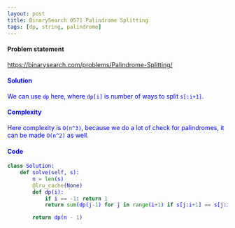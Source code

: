 ```yaml
---
layout: post
title: BinarySearch 0571 Palindrome Splitting
tags: [dp, string, palindrome]
---
```


#### Problem statement

<a href="https://binarysearch.com/problems/Palindrome-Splitting/"> <font color = blue>https://binarysearch.com/problems/Palindrome-Splitting/

#### Solution
We can use `dp` here, where `dp[i]` is number of ways to split `s[:i+1]`.

#### Complexity
Here complexity is `O(n^3)`, because we do a lot of check for palindromes, it can be made `O(n^2)` as well.

#### Code
```python
class Solution:
    def solve(self, s):
        n = len(s)
        @lru_cache(None)
        def dp(i):
            if i == -1: return 1
            return sum(dp(j-1) for j in range(i+1) if s[j:i+1] == s[j:i+1][::-1])

        return dp(n - 1)
```
